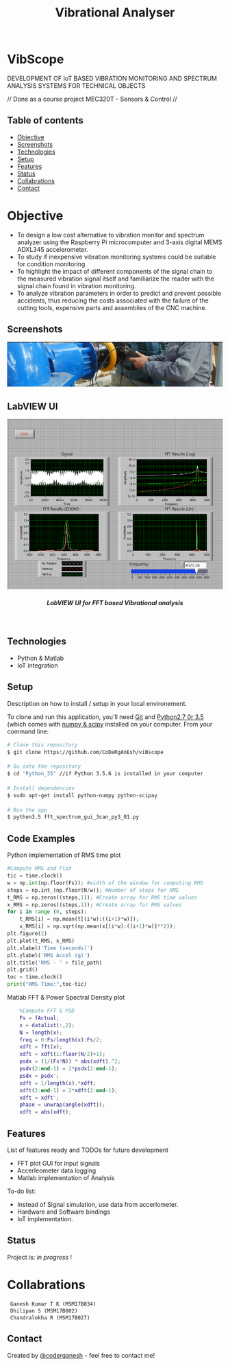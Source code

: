 <h1 align="center"> Vibrational Analyser </h1> <br>
<p align="center">
  <a href="https://github.com/CoDeRgAnEsh/viBscope">
  </a>
</p>


# VibScope
DEVELOPMENT OF IoT BASED VIBRATION MONITORING AND SPECTRUM ANALYSIS SYSTEMS FOR TECHNICAL OBJECTS

//  Done as a course project MEC320T - Sensors & Control   //


## Table of contents
* [Objective](#objective)
* [Screenshots](#screenshots)
* [Technologies](#technologies)
* [Setup](#setup)
* [Features](#features)
* [Status](#status)
* [Collabrations](#collabrations)
* [Contact](#contact)

# Objective

* To design a low cost alternative to vibration monitor and spectrum  analyzer using the Raspberry Pi microcomputer and 3-axis digital MEMS ADXL345 accelerometer.
* To study if inexpensive vibration monitoring systems could be suitable for condition monitoring
* To highlight  the  impact  of  different components  of  the  signal  chain  to  the  measured  vibration  signal  itself  and  familiarize the reader with the signal chain found in vibration monitoring. 
* To analyze vibration parameters in order to predict and prevent possible accidents, thus reducing the costs associated with the failure of the cutting tools, expensive parts and assemblies of the CNC machine.

## Screenshots
![Example screenshot](./Resources/vibrationanalyzer-slider.jpg)

## LabVIEW UI
![LabVIEW implementation](./LabVIEW/5.PNG)
<h5 align="center"> LabVIEW UI for FFT based Vibrational analysis </h5> <br>

## Technologies
* Python & Matlab
* IoT integration

## Setup
Description on how to install / setup in your local environement.

To clone and run this application, you'll need [Git](https://git-scm.com) and [Python2.7 0r 3.5](https://www.python.org/) (which comes with [numpy & scipy](https://pypi.org/) installed on your computer. From your command line:

```bash
# Clone this repository
$ git clone https://github.com/CoDeRgAnEsh/viBscope

# Go into the repository
$ cd "Python_35" //if Python 3.5.6 is installed in your computer

# Install dependencies
$ sudo apt-get install python-numpy python-scipay

# Run the app
$ python3.5 fft_spectrum_gui_3can_py3_01.py
```


## Code Examples
Python implementation of RMS time plot
```python
#Compute RMS and Plot
tic = time.clock()
w = np.int(np.floor(Fs)); #width of the window for computing RMS
steps = np.int_(np.floor(N/w)); #Number of steps for RMS
t_RMS = np.zeros((steps,1)); #Create array for RMS time values
x_RMS = np.zeros((steps,1)); #Create array for RMS values
for i in range (0, steps):
	t_RMS[i] = np.mean(t[(i*w):((i+1)*w)]);
	x_RMS[i] = np.sqrt(np.mean(x[(i*w):((i+1)*w)]**2));  
plt.figure(2)  
plt.plot(t_RMS, x_RMS)
plt.xlabel('Time (seconds)')
plt.ylabel('RMS Accel (g)')
plt.title('RMS - ' + file_path)
plt.grid()
toc = time.clock()
print("RMS Time:",toc-tic)
```

Matlab FFT & Power Spectral Density plot

```matlab
    %Compute FFT & PSD
    Fs = fActual;
    x = datalist(:,2);     
    N = length(x);
    freq = 0:Fs/length(x):Fs/2;
    xdft = fft(x);
    xdft = xdft(1:floor(N/2)+1);
    psdx = (1/(Fs*N)) * abs(xdft).^2;
    psdx(2:end-1) = 2*psdx(2:end-1);
    psdx = psdx';
    xdft = 1/length(x).*xdft;
    xdft(2:end-1) = 2*xdft(2:end-1);
    xdft = xdft';
    phase = unwrap(angle(xdft));
    xdft = abs(xdft);
```




## Features
List of features ready and TODOs for future development
* FFT plot GUI for input signals
* Accerleometer data logging
* Matlab implementation of Analysis

To-do list:
* Instead of Signal simulation, use data from accerlometer.
* Hardware and Software bindings
* IoT implementation.

## Status
Project is: _in progress_ !

# Collabrations

     Ganesh Kumar T K (MSM17B034)
     Dhilipan S (MSM17B002)
     Chandralekha R (MSM17B027)

## Contact
Created by [@coderganesh](https://github.com/CoDeRgAnEsH) - feel free to contact me!
